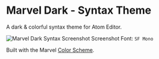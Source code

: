 # Marvel Dark - Syntax Theme

A dark & colorful syntax theme for Atom Editor.

![Marvel Dark Syntax Screenshot](http://i.imgur.com/cQ28HwL.png)
Screenshot Font: `SF Mono`

Built with the Marvel [Color Scheme](https://marvelapp.com/styleguide/design/color-scheme).
